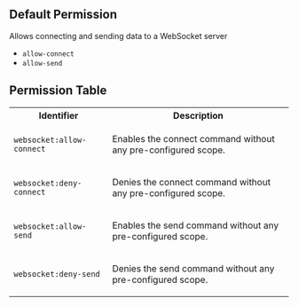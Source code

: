 ## Default Permission

Allows connecting and sending data to a WebSocket server

-   `allow-connect`
-   `allow-send`

## Permission Table

<table>
<tr>
<th>Identifier</th>
<th>Description</th>
</tr>

<tr>
<td>

`websocket:allow-connect`

</td>
<td>

Enables the connect command without any pre-configured scope.

</td>
</tr>

<tr>
<td>

`websocket:deny-connect`

</td>
<td>

Denies the connect command without any pre-configured scope.

</td>
</tr>

<tr>
<td>

`websocket:allow-send`

</td>
<td>

Enables the send command without any pre-configured scope.

</td>
</tr>

<tr>
<td>

`websocket:deny-send`

</td>
<td>

Denies the send command without any pre-configured scope.

</td>
</tr>
</table>
